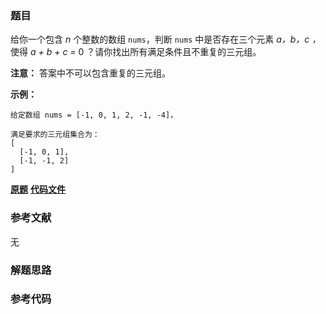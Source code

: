 ### 题目
给你一个包含 _n_ 个整数的数组 `nums`，判断 `nums` 中是否存在三个元素 _a，b，c ，_ 使得  _a + b + c =_ 0
？请你找出所有满足条件且不重复的三元组。

**注意：** 答案中不可以包含重复的三元组。



**示例：**

    
    
    给定数组 nums = [-1, 0, 1, 2, -1, -4]，
    
    满足要求的三元组集合为：
    [
      [-1, 0, 1],
      [-1, -1, 2]
    ]
    

 **[原题](https://leetcode-cn.com/problems/3sum/)**    **[代码文件]()**


### 参考文献
无

### 解题思路




### 参考代码

```go


```




